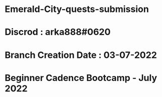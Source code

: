 # Emerald-City-quests-submission
# Discrod : arka888#0620
# Branch Creation Date : 03-07-2022
# Beginner Cadence Bootcamp - July 2022


